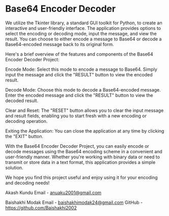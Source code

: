 # Base64 Encoder Decoder

We utilize the Tkinter library, a standard GUI toolkit for Python, to create an interactive and user-friendly interface. The application provides options to select the encoding or decoding mode, input the message, and view the result. You can choose to either encode a message to Base64 or decode a Base64-encoded message back to its original form.

Here's a brief overview of the features and components of the Base64 Encoder Decoder Project:

Encode Mode: Select this mode to encode a message to Base64. Simply input the message and click the "RESULT" button to view the encoded result.

Decode Mode: Choose this mode to decode a Base64-encoded message. Enter the encoded message and click the "RESULT" button to view the decoded result.

Clear and Reset: The "RESET" button allows you to clear the input message and result fields, enabling you to start fresh with a new encoding or decoding operation.

Exiting the Application: You can close the application at any time by clicking the "EXIT" button.

With the Base64 Encoder Decoder Project, you can easily encode or decode messages using the Base64 encoding scheme in a convenient and user-friendly manner. Whether you're working with binary data or need to transmit or store data in a text format, this application provides a simple solution.

We hope you find this project useful and enjoy using it for your encoding and decoding needs!

Akash Kundu
Email - anuaku2001@gmail.com

Baishakhi Modak
Email - baishakhimodak24@gmail.com
GitHub - https://github.com/Baishakhi2002
